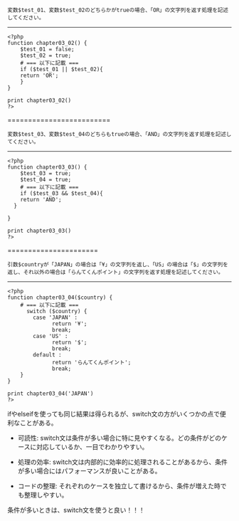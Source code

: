 ```
変数$test_01、変数$test_02のどちらかがtrueの場合、「OR」の文字列を返す処理を記述してください。
```
------------------
```
<?php
function chapter03_02() {
    $test_01 = false;
    $test_02 = true;
    # === 以下に記載 ===
    if ($test_01 || $test_02){
    return 'OR';
    }
}

print chapter03_02()
?>
```

=========================
```
変数$test_03、変数$test_04のどちらもtrueの場合、「AND」の文字列を返す処理を記述してください。

```
--------
```
<?php
function chapter03_03() {
    $test_03 = true;
    $test_04 = true;
    # === 以下に記載 ===
    if ($test_03 && $test_04){
    return 'AND';
  }  
    
}

print chapter03_03()
?>
```
======================

```
引数$countryが「JAPAN」の場合は「¥」の文字列を返し、「US」の場合は「$」の文字列を返し、それ以外の場合は「らんてくんポイント」の文字列を返す処理を記述してください。
```
---------------
```
<?php
function chapter03_04($country) {
    # === 以下に記載 ===
      switch ($country) {
        case 'JAPAN' :
              return '¥';
              break;
        case 'US' :
              return '$';
              break;
        default :
              return 'らんてくんポイント';
              break;
    }
}

print chapter03_04('JAPAN')
?>
```
ifやelseifを使っても同じ結果は得られるが、switch文の方がいくつかの点で便利なことがある。

- 可読性: switch文は条件が多い場合に特に見やすくなる。どの条件がどのケースに対応しているか、一目でわかりやすい。

- 処理の効率: switch文は内部的に効率的に処理されることがあるから、条件が多い場合にはパフォーマンスが良いことがある。

- コードの整理: それぞれのケースを独立して書けるから、条件が増えた時でも整理しやすい。

条件が多いときは、switch文を使うと良い！！！
